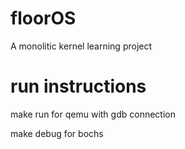 # floorOS
A monolitic kernel learning project

# run instructions
  make run for qemu with gdb connection
  
  make debug for bochs
 
